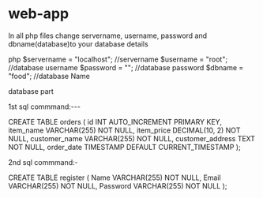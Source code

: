 # web-app

In all php files change servername, username, password and dbname(database)to your database details


php
$servername = "localhost"; //servername
$username = "root";        //database username 
$password = "";            //database password
$dbname = "food";          //database Name


database part

1st sql commmand:---

CREATE TABLE orders (
    id INT AUTO_INCREMENT PRIMARY KEY,
    item_name VARCHAR(255) NOT NULL,
    item_price DECIMAL(10, 2) NOT NULL,
    customer_name VARCHAR(255) NOT NULL,
    customer_address TEXT NOT NULL,
    order_date TIMESTAMP DEFAULT CURRENT_TIMESTAMP
);

2nd sql commmand:-
 
 CREATE TABLE register (
    Name VARCHAR(255) NOT NULL,
    Email VARCHAR(255) NOT NULL,
    Password VARCHAR(255) NOT NULL
);



